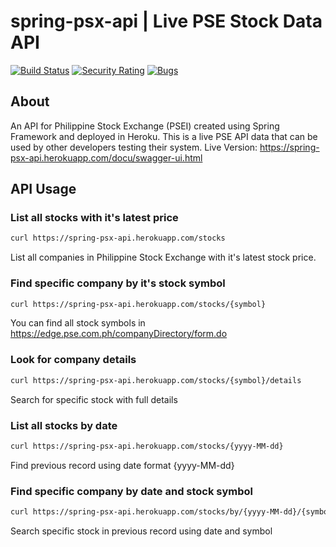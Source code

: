# spring-psx-api | Live PSE Stock Data API
[![Build Status](https://api.travis-ci.com/kencrisjohn/spring-psx-api.svg?branch=master)](https://travis-ci.com/kencrisjohn/spring-psx-api) [![Security Rating](https://sonarcloud.io/api/project_badges/measure?project=com.herokuapp.psxapi%3Aspring-psx-api&metric=security_rating)](https://sonarcloud.io/dashboard?id=com.herokuapp.psxapi%3Aspring-psx-api) [![Bugs](https://sonarcloud.io/api/project_badges/measure?project=com.herokuapp.psxapi%3Aspring-psx-api&metric=bugs)](https://sonarcloud.io/dashboard?id=com.herokuapp.psxapi%3Aspring-psx-api)

## About

An API for Philippine Stock Exchange (PSEI) created using Spring Framework and deployed in Heroku. This is a live PSE API data that can be used by other developers testing their system.
Live Version: https://spring-psx-api.herokuapp.com/docu/swagger-ui.html

## API Usage

### List all stocks with it's latest price 
```bash
curl https://spring-psx-api.herokuapp.com/stocks
```
List all companies in Philippine Stock Exchange with it's latest stock price.

### Find specific company by it's stock symbol
```bash
curl https://spring-psx-api.herokuapp.com/stocks/{symbol}
```
You can find all stock symbols in https://edge.pse.com.ph/companyDirectory/form.do

### Look for company details
```bash
curl https://spring-psx-api.herokuapp.com/stocks/{symbol}/details
```
Search for specific stock with full details

### List all stocks by date
```bash
curl https://spring-psx-api.herokuapp.com/stocks/{yyyy-MM-dd}
```
Find previous record using date format {yyyy-MM-dd}


### Find specific company by date and stock symbol
```bash
curl https://spring-psx-api.herokuapp.com/stocks/by/{yyyy-MM-dd}/{symbol}
```
Search specific stock in previous record using date and symbol

